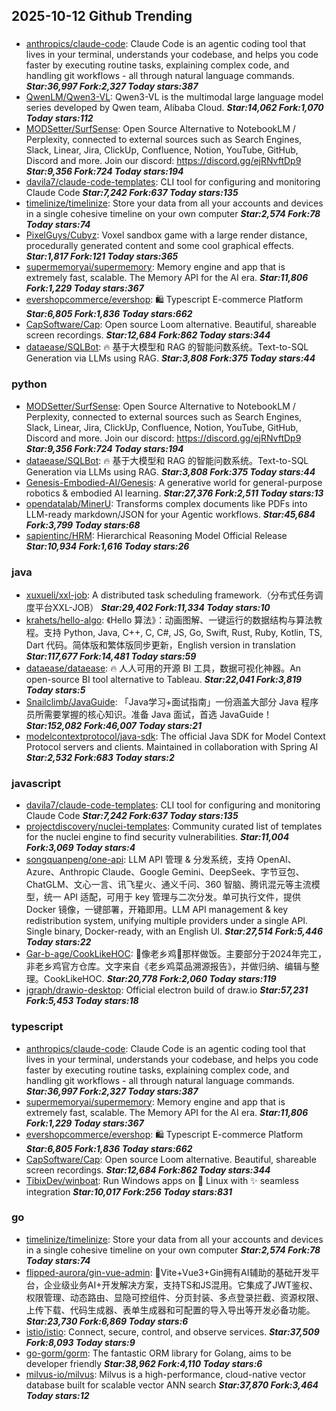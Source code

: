 ## 2025-10-12 Github Trending

### 
* [anthropics/claude-code](https://github.com/anthropics/claude-code): Claude Code is an agentic coding tool that lives in your terminal, understands your codebase, and helps you code faster by executing routine tasks, explaining complex code, and handling git workflows - all through natural language commands. ***Star:36,997 Fork:2,327 Today stars:387***
* [QwenLM/Qwen3-VL](https://github.com/QwenLM/Qwen3-VL): Qwen3-VL is the multimodal large language model series developed by Qwen team, Alibaba Cloud. ***Star:14,062 Fork:1,070 Today stars:112***
* [MODSetter/SurfSense](https://github.com/MODSetter/SurfSense): Open Source Alternative to NotebookLM / Perplexity, connected to external sources such as Search Engines, Slack, Linear, Jira, ClickUp, Confluence, Notion, YouTube, GitHub, Discord and more. Join our discord: https://discord.gg/ejRNvftDp9 ***Star:9,356 Fork:724 Today stars:194***
* [davila7/claude-code-templates](https://github.com/davila7/claude-code-templates): CLI tool for configuring and monitoring Claude Code ***Star:7,242 Fork:637 Today stars:135***
* [timelinize/timelinize](https://github.com/timelinize/timelinize): Store your data from all your accounts and devices in a single cohesive timeline on your own computer ***Star:2,574 Fork:78 Today stars:74***
* [PixelGuys/Cubyz](https://github.com/PixelGuys/Cubyz): Voxel sandbox game with a large render distance, procedurally generated content and some cool graphical effects. ***Star:1,817 Fork:121 Today stars:365***
* [supermemoryai/supermemory](https://github.com/supermemoryai/supermemory): Memory engine and app that is extremely fast, scalable. The Memory API for the AI era. ***Star:11,806 Fork:1,229 Today stars:367***
* [evershopcommerce/evershop](https://github.com/evershopcommerce/evershop): 🛍️ Typescript E-commerce Platform ***Star:6,805 Fork:1,836 Today stars:662***
* [CapSoftware/Cap](https://github.com/CapSoftware/Cap): Open source Loom alternative. Beautiful, shareable screen recordings. ***Star:12,684 Fork:862 Today stars:344***
* [dataease/SQLBot](https://github.com/dataease/SQLBot): 🔥 基于大模型和 RAG 的智能问数系统。Text-to-SQL Generation via LLMs using RAG. ***Star:3,808 Fork:375 Today stars:44***

### python
* [MODSetter/SurfSense](https://github.com/MODSetter/SurfSense): Open Source Alternative to NotebookLM / Perplexity, connected to external sources such as Search Engines, Slack, Linear, Jira, ClickUp, Confluence, Notion, YouTube, GitHub, Discord and more. Join our discord: https://discord.gg/ejRNvftDp9 ***Star:9,356 Fork:724 Today stars:194***
* [dataease/SQLBot](https://github.com/dataease/SQLBot): 🔥 基于大模型和 RAG 的智能问数系统。Text-to-SQL Generation via LLMs using RAG. ***Star:3,808 Fork:375 Today stars:44***
* [Genesis-Embodied-AI/Genesis](https://github.com/Genesis-Embodied-AI/Genesis): A generative world for general-purpose robotics & embodied AI learning. ***Star:27,376 Fork:2,511 Today stars:13***
* [opendatalab/MinerU](https://github.com/opendatalab/MinerU): Transforms complex documents like PDFs into LLM-ready markdown/JSON for your Agentic workflows. ***Star:45,684 Fork:3,799 Today stars:68***
* [sapientinc/HRM](https://github.com/sapientinc/HRM): Hierarchical Reasoning Model Official Release ***Star:10,934 Fork:1,616 Today stars:26***

### java
* [xuxueli/xxl-job](https://github.com/xuxueli/xxl-job): A distributed task scheduling framework.（分布式任务调度平台XXL-JOB） ***Star:29,402 Fork:11,334 Today stars:10***
* [krahets/hello-algo](https://github.com/krahets/hello-algo): 《Hello 算法》：动画图解、一键运行的数据结构与算法教程。支持 Python, Java, C++, C, C#, JS, Go, Swift, Rust, Ruby, Kotlin, TS, Dart 代码。简体版和繁体版同步更新，English version in translation ***Star:117,677 Fork:14,481 Today stars:59***
* [dataease/dataease](https://github.com/dataease/dataease): 🔥 人人可用的开源 BI 工具，数据可视化神器。An open-source BI tool alternative to Tableau. ***Star:22,041 Fork:3,819 Today stars:5***
* [Snailclimb/JavaGuide](https://github.com/Snailclimb/JavaGuide): 「Java学习+面试指南」一份涵盖大部分 Java 程序员所需要掌握的核心知识。准备 Java 面试，首选 JavaGuide！ ***Star:152,082 Fork:46,007 Today stars:21***
* [modelcontextprotocol/java-sdk](https://github.com/modelcontextprotocol/java-sdk): The official Java SDK for Model Context Protocol servers and clients. Maintained in collaboration with Spring AI ***Star:2,532 Fork:683 Today stars:2***

### javascript
* [davila7/claude-code-templates](https://github.com/davila7/claude-code-templates): CLI tool for configuring and monitoring Claude Code ***Star:7,242 Fork:637 Today stars:135***
* [projectdiscovery/nuclei-templates](https://github.com/projectdiscovery/nuclei-templates): Community curated list of templates for the nuclei engine to find security vulnerabilities. ***Star:11,004 Fork:3,069 Today stars:4***
* [songquanpeng/one-api](https://github.com/songquanpeng/one-api): LLM API 管理 & 分发系统，支持 OpenAI、Azure、Anthropic Claude、Google Gemini、DeepSeek、字节豆包、ChatGLM、文心一言、讯飞星火、通义千问、360 智脑、腾讯混元等主流模型，统一 API 适配，可用于 key 管理与二次分发。单可执行文件，提供 Docker 镜像，一键部署，开箱即用。LLM API management & key redistribution system, unifying multiple providers under a single API. Single binary, Docker-ready, with an English UI. ***Star:27,514 Fork:5,446 Today stars:22***
* [Gar-b-age/CookLikeHOC](https://github.com/Gar-b-age/CookLikeHOC): 🥢像老乡鸡🐔那样做饭。主要部分于2024年完工，非老乡鸡官方仓库。文字来自《老乡鸡菜品溯源报告》，并做归纳、编辑与整理。CookLikeHOC. ***Star:20,778 Fork:2,060 Today stars:119***
* [jgraph/drawio-desktop](https://github.com/jgraph/drawio-desktop): Official electron build of draw.io ***Star:57,231 Fork:5,453 Today stars:18***

### typescript
* [anthropics/claude-code](https://github.com/anthropics/claude-code): Claude Code is an agentic coding tool that lives in your terminal, understands your codebase, and helps you code faster by executing routine tasks, explaining complex code, and handling git workflows - all through natural language commands. ***Star:36,997 Fork:2,327 Today stars:387***
* [supermemoryai/supermemory](https://github.com/supermemoryai/supermemory): Memory engine and app that is extremely fast, scalable. The Memory API for the AI era. ***Star:11,806 Fork:1,229 Today stars:367***
* [evershopcommerce/evershop](https://github.com/evershopcommerce/evershop): 🛍️ Typescript E-commerce Platform ***Star:6,805 Fork:1,836 Today stars:662***
* [CapSoftware/Cap](https://github.com/CapSoftware/Cap): Open source Loom alternative. Beautiful, shareable screen recordings. ***Star:12,684 Fork:862 Today stars:344***
* [TibixDev/winboat](https://github.com/TibixDev/winboat): Run Windows apps on 🐧 Linux with ✨ seamless integration ***Star:10,017 Fork:256 Today stars:831***

### go
* [timelinize/timelinize](https://github.com/timelinize/timelinize): Store your data from all your accounts and devices in a single cohesive timeline on your own computer ***Star:2,574 Fork:78 Today stars:74***
* [flipped-aurora/gin-vue-admin](https://github.com/flipped-aurora/gin-vue-admin): 🚀Vite+Vue3+Gin拥有AI辅助的基础开发平台，企业级业务AI+开发解决方案，支持TS和JS混用。它集成了JWT鉴权、权限管理、动态路由、显隐可控组件、分页封装、多点登录拦截、资源权限、上传下载、代码生成器、表单生成器和可配置的导入导出等开发必备功能。 ***Star:23,730 Fork:6,869 Today stars:6***
* [istio/istio](https://github.com/istio/istio): Connect, secure, control, and observe services. ***Star:37,509 Fork:8,093 Today stars:9***
* [go-gorm/gorm](https://github.com/go-gorm/gorm): The fantastic ORM library for Golang, aims to be developer friendly ***Star:38,962 Fork:4,110 Today stars:6***
* [milvus-io/milvus](https://github.com/milvus-io/milvus): Milvus is a high-performance, cloud-native vector database built for scalable vector ANN search ***Star:37,870 Fork:3,464 Today stars:12***
